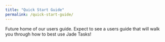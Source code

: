 ```yaml
---
title: "Quick Start Guide"
permalink: /quick-start-guide/
---
```


Future home of our users guide.  Expect to see a users guide that will walk you through how to best use Jade Tasks!